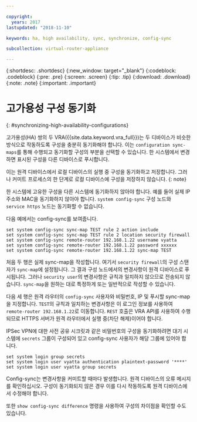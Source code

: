 ```yaml
---

copyright:
  years: 2017
lastupdated: "2018-11-10"

keywords: ha, high availability, sync, synchronize, config-sync

subcollection: virtual-router-appliance

---
```


{:shortdesc: .shortdesc}
{:new_window: target="_blank"}
{:codeblock: .codeblock}
{:pre: .pre}
{:screen: .screen}
{:tip: .tip}
{:download: .download}
{:note: .note}
{:important: .important}

# 고가용성 구성 동기화
{: #synchronizing-high-availability-configurations}

고가용성(HA) 쌍의 두 VRA({{site.data.keyword.vra_full}})는 두 디바이스가 비슷한 방식으로 작동하도록 구성을 충분히 동기화해야 합니다. 이는 `configuration sync-maps`를 통해 수행되고 동기화할 구성의 부분을 선택할 수 있습니다. 한 시스템에서 변경하면 표시된 구성을 다른 디바이스로 푸시합니다.

이는 원격 디바이스에서 로컬 디바이스의 실행 중 구성을 동기화하고 저장합니다. 그러나 커미트 프로세스의 한 단계로 로컬 디바이스에 구성을 저장하지 않습니다.
{: note}

한 시스템에 고유한 구성을 다른 시스템에 동기화하지 않아야 합니다. 예를 들어 실제 IP 주소와 MAC을 동기화하지 않아야 합니다. `system config-sync` 구성 노드와 `service https` 노드는 동기화할 수 없습니다.

다음 예에서는 config-sync를 보여줍니다.

```
set system config-sync sync-map TEST rule 2 action include
set system config-sync sync-map TEST rule 2 location security firewall
set system config-sync remote-router 192.168.1.22 username vyatta
set system config-sync remote-router 192.168.1.22 password xxxxxx
set system config-sync remote-router 192.168.1.22 sync-map TEST
```

처음 두 행은 실제 sync-map을 작성합니다. 여기서 `security firewall`의 구성 스탠자가 `sync-map`에 설정됩니다. 그 결과 구성 노드에서의 변경사항이 원격 디바이스로 푸시됩니다. 그러나 `security user`의 변경사항은 규칙과 일치하지 않으므로 전송되지 않습니다. `sync-map`을 원하는 대로 특정하게 또는 일반적으로 작성할 수 있습니다.

다음 세 행은 원격 라우터의 `config-sync` 사용자와 비밀번호, IP 및 푸시할 sync-map을 지정합니다. `TEST`의 규칙과 일치하는 변경사항은 이 로그인 정보를 사용하여 `remote-router 192.168.1.22`로 이동합니다. `REST` 호출은 VRA API를 사용하여 수행되므로 HTTPS 서버가 원격 라우터에서 실행 중(차단 해제)이어야 합니다.

IPSec VPN에 대한 사전 공유 시크릿과 같은 비밀번호의 구성을 동기화하려면 대기 시스템에 `secrets` 그룹이 구성되어 있고 config-sync 사용자가 해당 그룹에 있어야 합니다. 

```
set system login group secrets
set system login user vyatta authentication plaintext-password '****'
set system login user vyatta group secrets
```

Config-sync는 변경사항을 커미트할 때마다 발생합니다. 원격 디바이스의 오류 메시지를 확인하십시오. 구성이 동기화되지 않은 경우 이를 다시 작동하도록 원격 디바이스에서 수정해야 합니다.

또한 `show config-sync difference` 명령을 사용하여 구성의 차이점을 확인할 수도 있습니다.

